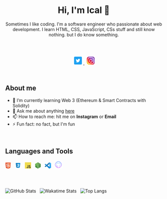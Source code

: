 <h1 align="center">Hi, I'm Ical 👋</h1>
<p align="center">
Sometimes I like coding. I'm a software engineer who passionate about web development. I learn HTML, CSS, JavaScript, CSs stuff and still know nothing. but I do know something.
</p>

<br />
<br />

<p align="center">
  <a href="https://twitter.com/icalbalino">
    <img height="25" src="https://github.com/icalbalino/icalbalino/blob/master/asset/twitter.png" alt="twitter logo png">
  </a>
  &nbsp;
  <a href="https://www.instagram.com/icalbalino">
    <img height="25" src="https://github.com/icalbalino/icalbalino/blob/master/asset/insta.png" alt="instagram logo png">
  </a>
</p>

<br />

## About me
- 🌱 I’m currently learning Web 3 (Ethereum & Smart Contracts with Solidity)
- 💬 Ask me about anything [here](https://github.com/icalbalino/icalbalino/issues)
- 📫 How to reach me: hit me on **Instagram** or **Email**
- ⚡ Fun fact: no fact, but I'm fun

<br />

## Languages and Tools
<code><img height="20" src="https://github.com/icalbalino/icalbalino/blob/master/asset/html.png" alt="html logo png"></code> &nbsp;
<code><img height="20" src="https://github.com/icalbalino/icalbalino/blob/master/asset/css.png" alt="css logo png"></code> &nbsp;
<code><img height="20" src="https://github.com/icalbalino/icalbalino/blob/master/asset/javascript.png" alt="javascript logo png"></code> &nbsp;
<code><img height="20" src="https://github.com/icalbalino/icalbalino/blob/master/asset/nodejs.png" alt="nodejs logo png"></code> &nbsp;
<code><img height="20" src="https://github.com/icalbalino/icalbalino/blob/master/asset/vsc.png" alt="visual studio code logo png"></code> &nbsp;
<code><img height="25" src="https://github.com/icalbalino/icalbalino/blob/master/asset/github.png" alt="github logo png"></code>

<br />

##
![GitHub Stats](https://github-readme-stats.vercel.app/api?username=icalbalino&theme=github_dark&show_icons=true&include_all_commits=true&hide_border=true&border_radius=20&count_private=true&hide=stars,prs,issues,contribs) &nbsp;
![Wakatime Stats](https://github-readme-stats.vercel.app/api/wakatime?username=@icalbalino&theme=github_dark&hide_border=true&border_radius=20) &nbsp;
![Top Langs](https://github-readme-stats.vercel.app/api/top-langs/?username=icalbalino&theme=github_dark&layout=compact&hide_border=true&border_radius=20&langs_count=10&card_width=445)


<!--
**icalbalino/icalbalino** is a ✨ _special_ ✨ repository because its `README.md` (this file) appears on your GitHub profile.

Here are some ideas to get you started:

- 🔭 I’m currently working on ...
- 🌱 I’m currently learning ...
- 👯 I’m looking to collaborate on ...
- 🤔 I’m looking for help with ...
- 💬 Ask me about ...
- 📫 How to reach me: ...
- 😄 Pronouns: ...
- ⚡ Fun fact: ...
-->
